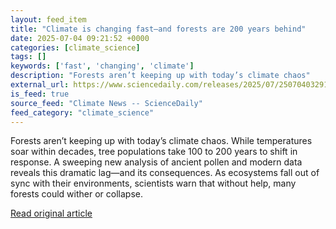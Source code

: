 ```yaml
---
layout: feed_item
title: "Climate is changing fast—and forests are 200 years behind"
date: 2025-07-04 09:21:52 +0000
categories: [climate_science]
tags: []
keywords: ['fast', 'changing', 'climate']
description: "Forests aren’t keeping up with today’s climate chaos"
external_url: https://www.sciencedaily.com/releases/2025/07/250704032919.htm
is_feed: true
source_feed: "Climate News -- ScienceDaily"
feed_category: "climate_science"
---
```


Forests aren’t keeping up with today’s climate chaos. While temperatures soar within decades, tree populations take 100 to 200 years to shift in response. A sweeping new analysis of ancient pollen and modern data reveals this dramatic lag—and its consequences. As ecosystems fall out of sync with their environments, scientists warn that without help, many forests could wither or collapse.

[Read original article](https://www.sciencedaily.com/releases/2025/07/250704032919.htm)
